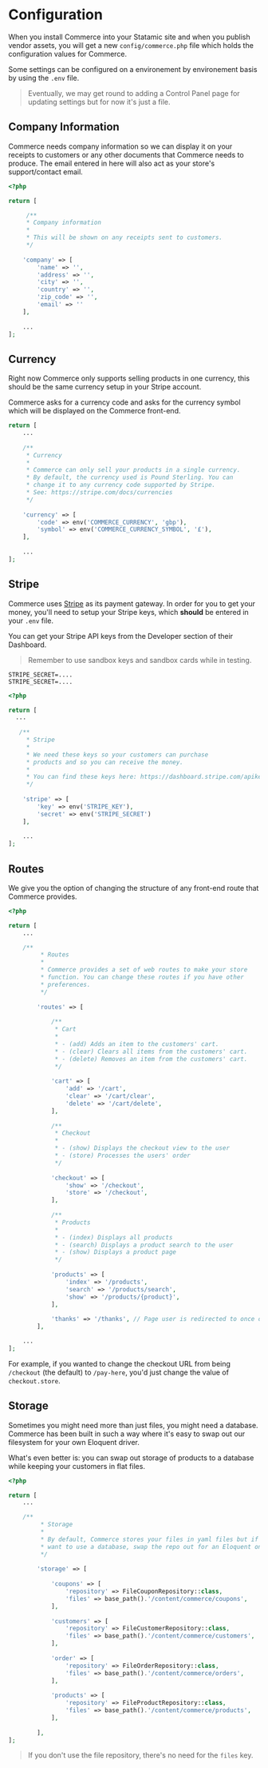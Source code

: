 # Configuration

When you install Commerce into your Statamic site and when you publish vendor assets, you will get a new `config/commerce.php` file which holds the configuration values for Commerce.

Some settings can be configured on a environement by environement basis by using the `.env` file.

> Eventually, we may get round to adding a Control Panel page for updating settings but for now it's just a file.

## Company Information

Commerce needs company information so we can display it on your receipts to customers or any other documents that Commerce needs to produce. The email entered in here will also act as your store's support/contact email.

```php
<?php

return [

     /**
     * Company information
     *
     * This will be shown on any receipts sent to customers.
     */
     
    'company' => [
        'name' => '',
        'address' => '',
        'city' => '',
        'country' => '',
        'zip_code' => '',
        'email' => ''
    ],
    
    ...
];
```

## Currency

Right now Commerce only supports selling products in one currency, this should be the same currency setup in your Stripe account.

Commerce asks for a currency code and asks for the currency symbol which will be displayed on the Commerce front-end.

```php
return [
    ...
    
    /**
     * Currency
     *
     * Commerce can only sell your products in a single currency.
     * By default, the currency used is Pound Sterling. You can
     * change it to any currency code supported by Stripe.
     * See: https://stripe.com/docs/currencies
     */
     
    'currency' => [
        'code' => env('COMMERCE_CURRENCY', 'gbp'),
        'symbol' => env('COMMERCE_CURRENCY_SYMBOL', '£'),
    ],
    
    ...
];
```

## Stripe

Commerce uses [Stripe](./stripe.md) as its payment gateway. In order for you to get your money, you'll need to setup your Stripe keys, which **should** be entered in your `.env` file.

You can get your Stripe API keys from  the Developer section of their Dashboard.

> Remember to use sandbox keys and sandbox cards while in testing.

```
STRIPE_SECRET=....
STRIPE_SECRET=....
```

```php
<?php

return [
  ...
  
   /**
     * Stripe
     *
     * We need these keys so your customers can purchase
     * products and so you can receive the money.
     *
     * You can find these keys here: https://dashboard.stripe.com/apikeys
     */
     
    'stripe' => [
        'key' => env('STRIPE_KEY'),
        'secret' => env('STRIPE_SECRET')
    ],
    
    ...
];
```

## Routes

We give you the option of changing the structure of any front-end route that Commerce provides.

```php
<?php

return [
    ...

    /**
         * Routes
         *
         * Commerce provides a set of web routes to make your store
         * function. You can change these routes if you have other
         * preferences.
         */
    
        'routes' => [
    
            /**
             * Cart
             *
             * - (add) Adds an item to the customers' cart.
             * - (clear) Clears all items from the customers' cart.
             * - (delete) Removes an item from the customers' cart.
             */
    
            'cart' => [
                'add' => '/cart',
                'clear' => '/cart/clear',
                'delete' => '/cart/delete',
            ],
    
            /**
             * Checkout
             *
             * - (show) Displays the checkout view to the user
             * - (store) Processes the users' order
             */
    
            'checkout' => [
                'show' => '/checkout',
                'store' => '/checkout',
            ],
    
            /**
             * Products
             *
             * - (index) Displays all products
             * - (search) Displays a product search to the user
             * - (show) Displays a product page
             */
    
            'products' => [
                'index' => '/products',
                'search' => '/products/search',
                'show' => '/products/{product}',
            ],
    
            'thanks' => '/thanks', // Page user is redirected to once order has been processed.
        ],

    ...
];
```

For example, if you wanted to change the checkout URL from being `/checkout` (the default) to `/pay-here`, you'd just change the value of `checkout.store`.

## Storage

Sometimes you might need more than just files, you might need a database. Commerce has been built in such a way where it's easy to swap out our filesystem for your own Eloquent driver.

What's even better is: you can swap out storage of products to a database while keeping your customers in flat files.

```php
<?php

return [
    ...

    /**
         * Storage
         *
         * By default, Commerce stores your files in yaml files but if you
         * want to use a database, swap the repo out for an Eloquent one.
         */
    
        'storage' => [
    
            'coupons' => [
                'repository' => FileCouponRepository::class,
                'files' => base_path().'/content/commerce/coupons',
            ],
    
            'customers' => [
                'repository' => FileCustomerRepository::class,
                'files' => base_path().'/content/commerce/customers',
            ],
    
            'order' => [
                'repository' => FileOrderRepository::class,
                'files' => base_path().'/content/commerce/orders',
            ],
    
            'products' => [
                'repository' => FileProductRepository::class,
                'files' => base_path().'/content/commerce/products',
            ],
    
        ],
];
```

> If you don't use the file repository, there's no need for the `files` key.
